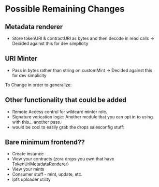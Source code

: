 # Possible Remaining Changes

## Metadata renderer
- Store tokenURI & contractURI as bytes and then decode in read calls -> Decided against this for dev simplicity

## URI Minter
- Pass in bytes rather than string on customMint -> Decided against this for dev simplicity

To Change in order to generalize:

## Other functionality that could be added
- Remote Access control for wildcard minter role.
- Signature verication logic: Another module that you can opt in to using with this... another pass.
- would be cool to easily grab the drops salesconfig stuff:

## Bare minimum frontend??
- Create instance
- View your contracts (zora drops you own that have TokenUriMetadataRenderer)
- View your mints
- Consumer stuff - mint, update, etc.
- Ipfs uploader utility